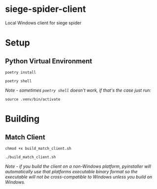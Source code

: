 # siege-spider-client
Local Windows client for siege spider

# Setup

## Python Virtual Environment
```
poetry install
```

```
poetry shell
```

*Note - sometimes `poetry shell` doesn't work, if that's the case just run:*
```
source .venv/bin/activate
```

# Building

## Match Client 

```shell
chmod +x build_match_client.sh
```

```shell
./build_match_client.sh
```

*Note - if you build the client on a non-Windows platform, pyinstaller will automatically use that platforms executable binary format so the executable will not be cross-compatible to Windows unless you build on Windows.*
